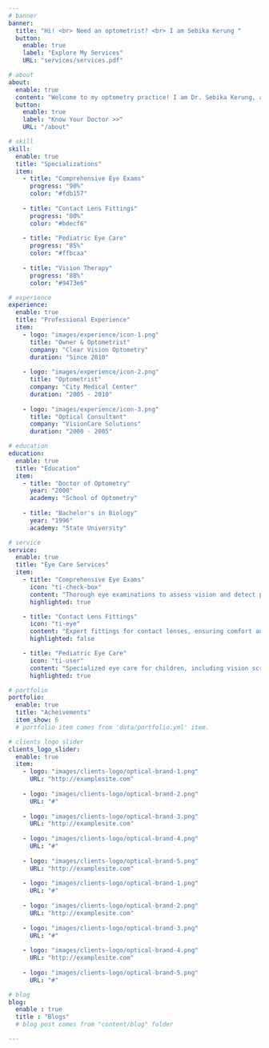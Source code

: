 ```yaml
---
# banner
banner:
  title: "Hi! <br> Need an optometrist? <br> I am Sebika Kerung "
  button:
    enable: true
    label: "Explore My Services"
    URL: "services/services.pdf"

# about
about:
  enable: true
  content: "Welcome to my optometry practice! I am Dr. Sebika Kerung, a dedicated and experienced optometrist providing comprehensive eye care services. My mission is to enhance and protect your vision, ensuring optimal eye health for a lifetime."
  button:
    enable: true
    label: "Know Your Doctor >>"
    URL: "/about"

# skill
skill:
  enable: true
  title: "Specializations"
  item:
    - title: "Comprehensive Eye Exams"
      progress: "90%"
      color: "#fdb157"
      
    - title: "Contact Lens Fittings"
      progress: "80%"
      color: "#bdecf6"
      
    - title: "Pediatric Eye Care"
      progress: "85%"
      color: "#ffbcaa"
      
    - title: "Vision Therapy"
      progress: "88%"
      color: "#9473e6"

# experience
experience:
  enable: true
  title: "Professional Experience"
  item: 
    - logo: "images/experience/icon-1.png"
      title: "Owner & Optometrist"
      company: "Clear Vision Optometry"
      duration: "Since 2010"
      
    - logo: "images/experience/icon-2.png"
      title: "Optometrist"
      company: "City Medical Center"
      duration: "2005 - 2010"
      
    - logo: "images/experience/icon-3.png"
      title: "Optical Consultant"
      company: "VisionCare Solutions"
      duration: "2000 - 2005"

# education
education:
  enable: true
  title: "Education"
  item:
    - title: "Doctor of Optometry"
      year: "2000"
      academy: "School of Optometry"
      
    - title: "Bachelor's in Biology"
      year: "1996"
      academy: "State University"

# service
service:
  enable: true
  title: "Eye Care Services"
  item:
    - title: "Comprehensive Eye Exams"
      icon: "ti-check-box"
      content: "Thorough eye examinations to assess vision and detect potential eye issues early on."
      highlighted: true

    - title: "Contact Lens Fittings"
      icon: "ti-eye"
      content: "Expert fittings for contact lenses, ensuring comfort and optimal vision correction."
      highlighted: false

    - title: "Pediatric Eye Care"
      icon: "ti-user"
      content: "Specialized eye care for children, including vision screenings and corrective solutions."
      highlighted: true

# portfolio
portfolio:
  enable: true
  title: "Acheivements"
  item_show: 6
  # portfolio item comes from 'data/portfolio.yml' item.

# clients logo slider
clients_logo_slider:
  enable: true
  item:
    - logo: "images/clients-logo/optical-brand-1.png"
      URL: "http://examplesite.com"
      
    - logo: "images/clients-logo/optical-brand-2.png"
      URL: "#"
      
    - logo: "images/clients-logo/optical-brand-3.png"
      URL: "http://examplesite.com"
      
    - logo: "images/clients-logo/optical-brand-4.png"
      URL: "#"
      
    - logo: "images/clients-logo/optical-brand-5.png"
      URL: "http://examplesite.com"
      
    - logo: "images/clients-logo/optical-brand-1.png"
      URL: "#"
      
    - logo: "images/clients-logo/optical-brand-2.png"
      URL: "http://examplesite.com"
      
    - logo: "images/clients-logo/optical-brand-3.png"
      URL: "#"
      
    - logo: "images/clients-logo/optical-brand-4.png"
      URL: "http://examplesite.com"
      
    - logo: "images/clients-logo/optical-brand-5.png"
      URL: "#"

# blog
blog:
  enable : true
  title : "Blogs"
  # blog post comes from "content/blog" folder

---
```



